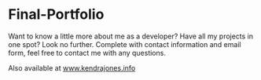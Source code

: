 # Final-Portfolio

Want to know a little more about me as a developer? Have all my projects in one spot? 
Look no further. Complete with contact information and email form, feel free to contact 
me with any questions. 

Also available at www.kendrajones.info
